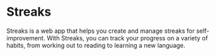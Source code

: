 # Streaks

Streaks is a web app that helps you create and manage streaks for self-improvement. With Streaks, you can track your progress on a variety of habits, from working out to reading to learning a new language.
